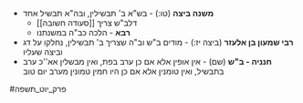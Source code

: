 * **משנה ביצה** (טו:) \- בש"א ב' תבשילין, ובה"א תבשיל אחד
	* דלב"ש צריך [[סעודה חשובה]]
	* **רבא** \- הלכה כב"ה במשנתנו
* **רבי שמעון בן אלעזר** (ביצה יז:) \- מודים ב"ש וב"ה שצריך ב' תבשילין, נחלקו על דג וביצה שעליו
* **חנניה \- ב"ש** (שם) \- אין אופין אלא אם כן ערב בפת, ואין מבשלין אא''כ ערב בתבשיל, ואין טומנין אלא אם כן היו חמין טמונין מערב יום טוב

#פרק_יוט_תשפה